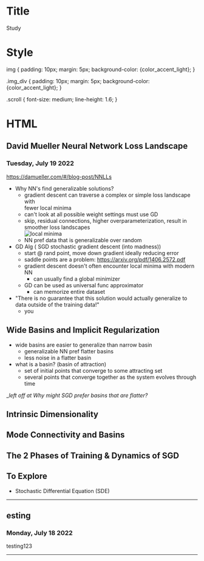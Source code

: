 
# Title
Study
        
# Style
img {
padding: 10px;
margin: 5px;
background-color: {color_accent_light}; 
}

.img_div {
padding: 10px;
margin: 5px;
background-color: {color_accent_light}; 
}
        

.scroll {
font-size: medium; 
line-height: 1.6;
}

# HTML
## David Mueller Neural Network Loss Landscape 
### Tuesday, July 19 2022  
https://damueller.com/#/blog-post/NNLLs  
- Why NN's find generalizable solutions?  
  - gradient descent can traverse a complex or simple loss landscape with  
fewer local minima  
  - can't look at all possible weight settings must use GD  
  - skip, residual connections, higher overparameterization, result in  
smoother loss landscapes  
![local minima]("https://monksevillair.com/src/study/2022-07-19-David-Mueller-Neural-Network-Loss-Landscape/im1.png")  
  - NN pref data that is generalizable over random  
- GD Alg ( SGD stochastic gradient descent (into madness))  
  - start @ rand point, move down gradient ideally reducing error  
  - saddle points are a problem: https://arxiv.org/pdf/1406.2572.pdf  
  - gradient descent doesn't often encounter local minima with modern NN  
    - can usually find a global minimizer  
  - GD can be used as universal func approximator  
    - can memorize entire dataset  
- "There is no guarantee that this solution would actually generalize to  
data outside of the training data!"  
  - you  
  
## Wide Basins and Implicit Regularization  
- wide basins are easier to generalize than narrow basin  
  - generalizable NN pref flatter basins  
  - less noise in a flatter basin  
- what is a basin? (basin of attraction)  
  - set of initial points that converge to some attracting set  
  - several points that converge together as the system evolves through time  
  
__left off at Why might SGD prefer basins that are flatter?_  
  
## Intrinsic Dimensionality  
## Mode Connectivity and Basins  
## The 2 Phases of Training & Dynamics of SGD  
  
## To Explore  
- Stochastic Differential Equation (SDE)  

---  

## esting 
### Monday, July 18 2022  
testing123  

---  

